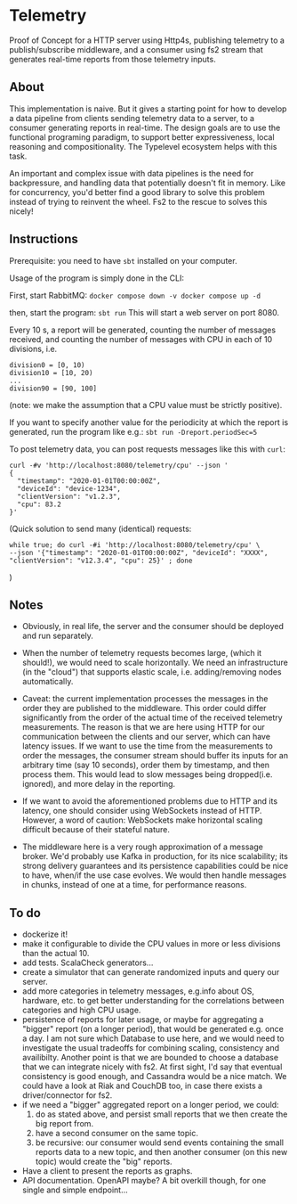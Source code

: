 # Telemetry

Proof of Concept for a HTTP server using Http4s, publishing telemetry to a publish/subscribe middleware, and
a consumer using fs2 stream that generates real-time reports from those telemetry inputs.

## About

This implementation is naive. But it gives a starting point for how to develop a data pipeline from clients
sending telemetry data to a server, to a consumer generating reports in real-time. The design goals are to
use the functional programing paradigm, to support better expressiveness, local reasoning and
compositionality. The Typelevel ecosystem helps with this task.

An important and complex issue with data pipelines is the need for backpressure, and handling data that
potentially doesn't fit in memory. Like for concurrency, you'd better find a good library to solve this 
problem instead of trying to reinvent the wheel. Fs2 to the rescue to solves this nicely!

## Instructions

Prerequisite: you need to have `sbt` installed on your computer.

Usage of the program is simply done in the CLI:

First, start RabbitMQ:
`docker compose down -v
docker compose up -d`

then, start the program:
`sbt run`
This will start a web server on port 8080.

Every 10 s, a report will be generated, counting the number of messages received, and counting the number of
messages with CPU in each of 10 divisions, i.e. 
```
division0 = [0, 10)
division10 = [10, 20)
...
division90 = [90, 100]
```
(note: we make the assumption that a CPU value must be strictly positive).

If you want to specify another value for the periodicity at which the report is generated, run the program
like e.g.:
`sbt run -Dreport.periodSec=5`

To post telemetry data, you can post requests messages like this with `curl`:
```
curl -#v 'http://localhost:8080/telemetry/cpu' --json '
{
  "timestamp": "2020-01-01T00:00:00Z",
  "deviceId": "device-1234",
  "clientVersion": "v1.2.3",
  "cpu": 83.2
}'
```

(Quick solution to send many (identical) requests:
```
while true; do curl -#i 'http://localhost:8080/telemetry/cpu' \
--json '{"timestamp": "2020-01-01T00:00:00Z", "deviceId": "XXXX", "clientVersion": "v12.3.4", "cpu": 25}' ; done
```
)

## Notes

* Obviously, in real life, the server and the consumer should be deployed and run separately.

* When the number of telemetry requests becomes large, (which it should!), we would need to scale
horizontally. We need an infrastructure (in the "cloud") that supports elastic scale, i.e. adding/removing
nodes automatically.

* Caveat: the current implementation processes the messages in the order they are published to the middleware.
This order could differ significantly from the order of the actual time of the received telemetry
measurements. The reason is that we are here using HTTP for our communication between the clients and our
server, which can have latency issues. If we want to use the time from the measurements to order the messages,
the consumer stream should buffer its inputs for an arbitrary time (say 10 seconds), order them by timestamp,
and then process them. This would lead to slow messages being dropped(i.e. ignored), and more delay in the
reporting.

* If we want to avoid the aforementioned problems due to HTTP and its latency, one should consider using
WebSockets instead of HTTP. However, a word of caution: WebSockets make horizontal scaling difficult because
of their stateful nature.

* The middleware here is a very rough approximation of a message broker. We'd probably use Kafka in
production, for its nice scalability; its strong delivery guarantees and its persistence capabilities could be
nice to have, when/if the use case evolves. We would then handle messages in chunks, instead of one at a time,
for performance reasons.

## To do

* dockerize it!
* make it configurable to divide the CPU values in more or less divisions than the actual 10.
* add tests. ScalaCheck generators...
* create a simulator that can generate randomized inputs and query our server.
* add more categories in telemetry messages, e.g.info about OS, hardware, etc. to get better understanding for
the correlations between categories and high CPU usage.
* persistence of reports for later usage, or maybe for aggregating a "bigger" report (on a longer period), that
would be generated e.g. once a day. I am not sure which Database to use here, and we would need to investigate
the usual tradeoffs for combining scaling, consistency and availibilty. Another point is that we are bounded
to choose a database that we can integrate nicely with fs2. At first sight, I'd say that eventual consistency
is good enough, and Cassandra would be a nice match. We could have a look at Riak and CouchDB too, in case
there exists a driver/connector for fs2.
* if we need a "bigger" aggregated report on a longer period, we could:
  1. do as stated above, and persist small reports that we then create the big report from.
  2. have a second consumer on the same topic.
  3. be recursive: our consumer would send events containing the small reports data to a new topic, and then
another consumer (on this new topic) would create the "big" reports.
* Have a client to present the reports as graphs.
* API documentation. OpenAPI maybe? A bit overkill though, for one single and simple endpoint...
